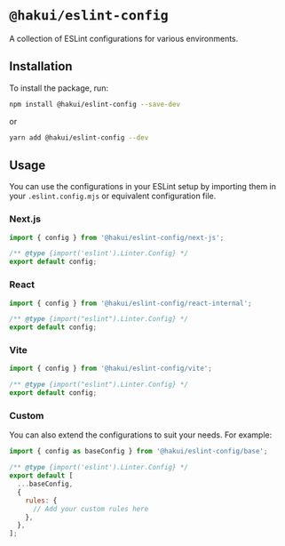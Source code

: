 # `@hakui/eslint-config`

A collection of ESLint configurations for various environments.

## Installation

To install the package, run:

```sh
npm install @hakui/eslint-config --save-dev
```

or

```sh
yarn add @hakui/eslint-config --dev
```

## Usage

You can use the configurations in your ESLint setup by importing them in your `.eslint.config.mjs` or equivalent configuration file.

### Next.js

```js
import { config } from '@hakui/eslint-config/next-js';

/** @type {import('eslint').Linter.Config} */
export default config;
```

### React

```js
import { config } from '@hakui/eslint-config/react-internal';

/** @type {import("eslint").Linter.Config} */
export default config;
```

### Vite

```js
import { config } from '@hakui/eslint-config/vite';

/** @type {import("eslint").Linter.Config} */
export default config;
```

### Custom

You can also extend the configurations to suit your needs. For example:

```js
import { config as baseConfig } from '@hakui/eslint-config/base';

/** @type {import('eslint').Linter.Config} */
export default [
  ...baseConfig,
  {
    rules: {
      // Add your custom rules here
    },
  },
];
```

